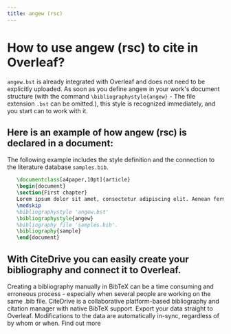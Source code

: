 ```yaml
---
title: angew (rsc)
---
```


# How to use angew (rsc) to cite in Overleaf? 
`angew.bst` is already integrated with Overleaf and does not need to be explicitly uploaded. As soon as you define angew in your work's document structure (with the command `\bibliographystyle{angew}` - The file extension `.bst` can be omitted.), this style is recognized immediately, and you start can to work with it.

## Here is an example of how angew (rsc) is declared in a document:
The following example includes the style definition and the connection to the literature database `samples.bib`.
```tex
   \documentclass[a4paper,10pt]{article}
   \begin{document}
   \section{First chapter}
   Lorem ipsum dolor sit amet, consectetur adipiscing elit. Aenean fermentum justo massa, ut maximus mauris sodales et. Aenean vel elit a erat rhoncus pharetra.
   \medskip
   %bibliographystyle 'angew.bst'
   \bibliographystyle{angew}
   %bibliography file 'samples.bib'.
   \bibliography{sample}
   \end{document}
```

## With CiteDrive you can easily create your bibliography and connect it to Overleaf. 
Creating a bibliography manually in BibTeX can be a time consuming and erroneous process - especially when several people are working on the same .bib file. CiteDrive is a collaborative platform-based bibliography and citation manager with native BibTeX support. Export your data straight to Overleaf. Modifications to the data are automatically in-sync, regardless of by whom or when. Find out more